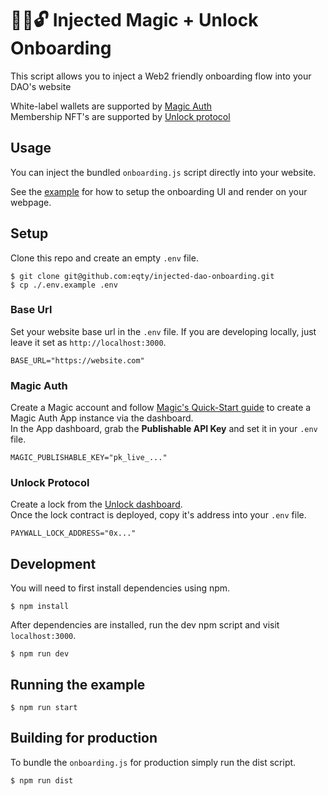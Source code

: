 # 💉🎩🔓 Injected Magic + Unlock Onboarding
This script allows you to inject a Web2 friendly onboarding flow into your DAO's website

White-label wallets are supported by [Magic Auth](https://magic.link/docs/auth/overview#magic-auth)  
Membership NFT's are supported by [Unlock protocol](https://unlock-protocol.com/)

## Usage
You can inject the bundled `onboarding.js` script directly into your website.

See the [example](example/index.html) for how to setup the onboarding UI and render on your webpage.

## Setup
Clone this repo and create an empty `.env` file.
```
$ git clone git@github.com:eqty/injected-dao-onboarding.git
$ cp ./.env.example .env
```

### Base Url
Set your website base url in the `.env` file.
If you are developing locally, just leave it set as `http://localhost:3000`.
```
BASE_URL="https://website.com"
```

### Magic Auth
Create a Magic account and follow [Magic's Quick-Start guide](https://magic.link/docs/auth/overview#magic-auth) to create a Magic Auth App instance via the dashboard.  
In the App dashboard, grab the **Publishable API Key** and set it in your `.env` file.
```
MAGIC_PUBLISHABLE_KEY="pk_live_..."
```

### Unlock Protocol
Create a lock from the [Unlock dashboard](https://magic.link/docs/auth/overview#magic-auth).  
Once the lock contract is deployed, copy it's address into your `.env` file.
```
PAYWALL_LOCK_ADDRESS="0x..."
```

## Development
You will need to first install dependencies using npm.
```
$ npm install
```

After dependencies are installed, run the dev npm script and visit `localhost:3000`.
```
$ npm run dev
```

## Running the example
```
$ npm run start
```

## Building for production
To bundle the `onboarding.js` for production simply run the dist script.
```
$ npm run dist
```
